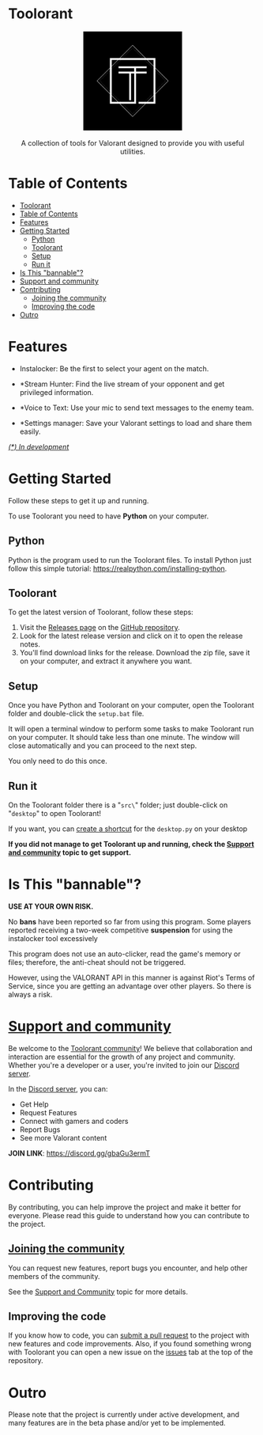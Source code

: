 # Toolorant

<div style="text-align: center;">
    <img src="src\flask_application\static\images\logo.png" alt="Toolorant logo"
    width="200px"/>
</div>
<p style="text-align: center;">A collection of tools for Valorant designed to provide you with useful utilities.</p>

# Table of Contents

- [Toolorant](#toolorant)
- [Table of Contents](#table-of-contents)
- [Features](#features)
- [Getting Started](#getting-started)
  - [Python](#python)
  - [Toolorant](#toolorant-1)
  - [Setup](#setup)
  - [Run it](#run-it)
- [Is This "bannable"?](#is-this-bannable)
- [Support and community](#support-and-community)
- [Contributing](#contributing)
  - [Joining the community](#joining-the-community)
  - [Improving the code](#improving-the-code)
- [Outro](#outro)

# Features

- Instalocker:
Be the first to select your agent on the match.

- *Stream Hunter:
Find the live stream of your opponent and get privileged information.

- *Voice to Text:
Use your mic to send text messages to the enemy team.

- *Settings manager:
Save your Valorant settings to load and share them easily.

*[(\*) In development](#outro)*

# Getting Started

Follow these steps to get it up and running.

To use Toolorant you need to have **Python** on your computer.

## Python

Python is the program used to run the Toolorant files.
To install Python just follow this simple tutorial: <https://realpython.com/installing-python>.

## Toolorant

To get the latest version of Toolorant, follow these steps:

1. Visit the [Releases page](https://github.com/Davi-S/Toolorant/releases) on the [GitHub repository](https://github.com/Davi-S/Toolorant).
2. Look for the latest release version and click on it to open the release notes.
3. You'll find download links for the release. Download the zip file, save it on your computer, and extract it anywhere you want.

## Setup

Once you have Python and Toolorant on your computer, open the Toolorant folder and double-click the `setup.bat` file.

It will open a terminal window to perform some tasks to make Toolorant run on your computer. It should take less than one minute. The window will close automatically and you can proceed to the next step.

You only need to do this once.

## Run it

On the Toolorant folder there is a "`src\`" folder; just double-click on "`desktop`" to open Toolorant!

If you want, you can [create a shortcut](https://www.thewindowsclub.com/create-desktop-shortcut-windows-10#:~:text=Create%20Desktop%20Shortcut%20in%20Windows%2010.%201%5D%20The,shortcut%20has%20been%20created%20on%20your%20Windows%20desktop.) for the `desktop.py` on your desktop

**If you did not manage to get Toolorant up and running, check the [Support and community](#support-and-community) topic to get support.**

# Is This "bannable"?

**USE AT YOUR OWN RISK.**

No **bans** have been reported so far from using this program.
Some players reported receiving a two-week competitive **suspension** for using the instalocker tool excessively

This program does not use an auto-clicker, read the game's memory or files; therefore, the anti-cheat should not be triggered.

However, using the VALORANT API in this manner is against Riot's Terms of Service, since you are getting an advantage over other players. So there is always a risk.

# [Support and community](https://discord.gg/gbaGu3ermT)

Be welcome to the [Toolorant community](https://discord.gg/gbaGu3ermT)! We believe that collaboration and interaction are essential for the growth of any project and community. Whether you're a developer or a user, you're invited to join our [Discord server](https://discord.gg/gbaGu3ermT).

In the [Discord server](https://discord.gg/gbaGu3ermT), you can:

- Get Help
- Request Features
- Connect with gamers and coders
- Report Bugs
- See more Valorant content

**JOIN LINK**: <https://discord.gg/gbaGu3ermT>

# Contributing

By contributing, you can help improve the project and make it better for everyone. Please read this guide to understand how you can contribute to the project.

## [Joining the community](#support-and-community)

You can request new features, report bugs you encounter, and help other members of the community.

See the [Support and Community](#support-and-community) topic for more details.

## Improving the code

If you know how to code, you can [submit a pull request](https://github.com/Davi-S/Toolorant/pulls) to the project with new features and code improvements. Also, if you found something wrong with Toolorant you can open a new issue on the [issues](https://github.com/Davi-S/Toolorant/issues) tab at the top of the repository.

# Outro

Please note that the project is currently under active development, and many features are in the beta phase and/or yet to be implemented.
